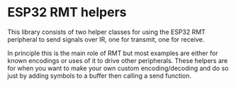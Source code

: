 # ESP32 RMT helpers
This library consists of two helper classes for using the ESP32 RMT peripheral to send signals over IR, one for transmit, one for receive.

In principle this is the main role of RMT but most examples are either for known encodings or uses of it to drive other peripherals. These helpers are for when you want to make your own custom encoding/decoding and do so just by adding symbols to a buffer then calling a send function.
